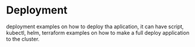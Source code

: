 # Deployment

deployment examples on how to deploy tha aplication, it can have script, kubectl, helm, terraform examples on how to make a full deploy application to the cluster.
